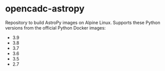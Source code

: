 # opencadc-astropy

Repository to build AstroPy images on Alpine Linux.  Supports these Python versions from the official
Python Docker images:

  - 3.9
  - 3.8
  - 3.7
  - 3.6
  - 3.5
  - 2.7

